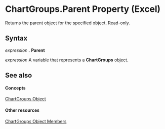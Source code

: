 
# ChartGroups.Parent Property (Excel)

Returns the parent object for the specified object. Read-only.


## Syntax

 _expression_ . **Parent**

 _expression_ A variable that represents a **ChartGroups** object.


## See also


#### Concepts


[ChartGroups Object](991147bc-bbb5-9f7d-a7c9-55854aa50325.md)
#### Other resources


[ChartGroups Object Members](791550d6-5063-ee3c-3a73-26dc4cb2a360.md)
